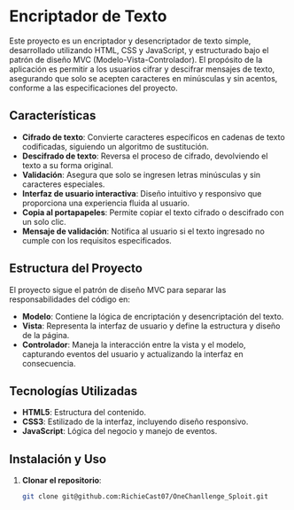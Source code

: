 # Encriptador de Texto

Este proyecto es un encriptador y desencriptador de texto simple, desarrollado utilizando HTML, CSS y JavaScript, y estructurado bajo el patrón de diseño MVC (Modelo-Vista-Controlador). El propósito de la aplicación es permitir a los usuarios cifrar y descifrar mensajes de texto, asegurando que solo se acepten caracteres en minúsculas y sin acentos, conforme a las especificaciones del proyecto.

## Características

- **Cifrado de texto**: Convierte caracteres específicos en cadenas de texto codificadas, siguiendo un algoritmo de sustitución.
- **Descifrado de texto**: Reversa el proceso de cifrado, devolviendo el texto a su forma original.
- **Validación**: Asegura que solo se ingresen letras minúsculas y sin caracteres especiales.
- **Interfaz de usuario interactiva**: Diseño intuitivo y responsivo que proporciona una experiencia fluida al usuario.
- **Copia al portapapeles**: Permite copiar el texto cifrado o descifrado con un solo clic.
- **Mensaje de validación**: Notifica al usuario si el texto ingresado no cumple con los requisitos especificados.

## Estructura del Proyecto

El proyecto sigue el patrón de diseño MVC para separar las responsabilidades del código en:

- **Modelo**: Contiene la lógica de encriptación y desencriptación del texto.
- **Vista**: Representa la interfaz de usuario y define la estructura y diseño de la página.
- **Controlador**: Maneja la interacción entre la vista y el modelo, capturando eventos del usuario y actualizando la interfaz en consecuencia.

## Tecnologías Utilizadas

- **HTML5**: Estructura del contenido.
- **CSS3**: Estilizado de la interfaz, incluyendo diseño responsivo.
- **JavaScript**: Lógica del negocio y manejo de eventos.

## Instalación y Uso

1. **Clonar el repositorio**:
   ```bash
   git clone git@github.com:RichieCast07/OneChanllenge_Sploit.git
